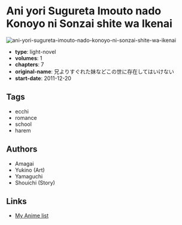 # Ani yori Sugureta Imouto nado Konoyo ni Sonzai shite wa Ikenai

![ani-yori-sugureta-imouto-nado-konoyo-ni-sonzai-shite-wa-ikenai](https://cdn.myanimelist.net/images/manga/3/168634.jpg)

-   **type**: light-novel
-   **volumes**: 1
-   **chapters**: 7
-   **original-name**: 兄よりすぐれた妹などこの世に存在してはいけない
-   **start-date**: 2011-12-20

## Tags

-   ecchi
-   romance
-   school
-   harem

## Authors

-   Amagai
-   Yukino (Art)
-   Yamaguchi
-   Shouichi (Story)

## Links

-   [My Anime list](https://myanimelist.net/manga/63365/Ani_yori_Sugureta_Imouto_nado_Konoyo_ni_Sonzai_shite_wa_Ikenai)
